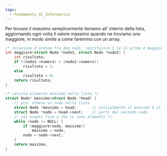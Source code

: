```yaml
---
tags:
  - Fondamenti_di_Informatica
---
```

Per trovare il massimo semplicemente iteriamo all’ interno della lista, aggiornando ogni volta il valore massimo quando ne troviamo uno maggiore, in modo simile a come faremmo con un array.

```C
/* relazione d'ordine fra due nodi, restituisce 1 se il primo è maggiore del secondo */
int maggiore(struct Nodo *nodo1, struct Nodo *nodo2) {
    int risultato;
    if ((nodo1->numero) > (nodo2->numero))
        risultato = 1;
    else
        risultato = 0;
    return risultato;
}

/* calcola elemento massimo nella lista */
struct Nodo* massimo(struct Nodo *head) {
    // pre: almeno un nodo nella lista
    struct Nodo *massimo = head;       // inizialmente il massimo è il primo nodo
    struct Nodo *nodo = head->next;    // parti dal secondo nodo
    /* vai avanti fino a che ci sono elementi */
    while (nodo != NULL) {
        if (maggiore(nodo, massimo))
            massimo = nodo;
        nodo = nodo->next;
    }
    return massimo;
}
```